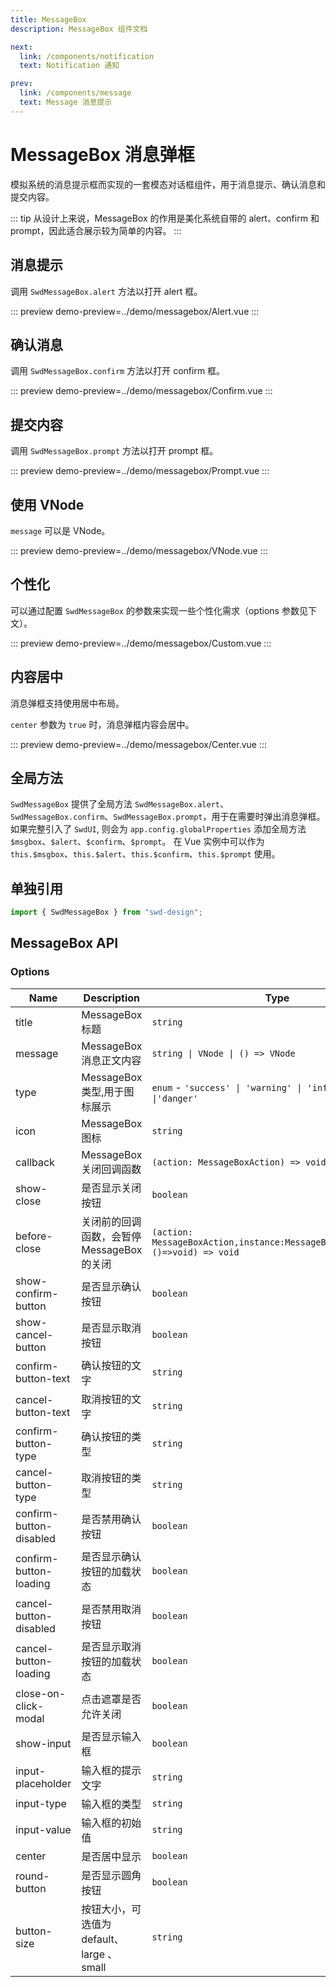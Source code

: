 ```yaml
---
title: MessageBox
description: MessageBox 组件文档

next: 
  link: /components/notification
  text: Notification 通知

prev:
  link: /components/message
  text: Message 消息提示
---
```


# MessageBox 消息弹框

模拟系统的消息提示框而实现的一套模态对话框组件，用于消息提示、确认消息和提交内容。

::: tip
从设计上来说，MessageBox 的作用是美化系统自带的 alert、confirm 和 prompt，因此适合展示较为简单的内容。
:::

## 消息提示

调用 `SwdMessageBox.alert` 方法以打开 alert 框。

::: preview
demo-preview=../demo/messagebox/Alert.vue
:::

## 确认消息

调用 `SwdMessageBox.confirm` 方法以打开 confirm 框。

::: preview
demo-preview=../demo/messagebox/Confirm.vue
:::

## 提交内容

调用 `SwdMessageBox.prompt` 方法以打开 prompt 框。

::: preview
demo-preview=../demo/messagebox/Prompt.vue
:::

## 使用 VNode

`message` 可以是 VNode。

::: preview
demo-preview=../demo/messagebox/VNode.vue
:::

## 个性化

可以通过配置 `SwdMessageBox` 的参数来实现一些个性化需求（options 参数见下文）。

::: preview
demo-preview=../demo/messagebox/Custom.vue
:::

## 内容居中

消息弹框支持使用居中布局。

`center` 参数为 `true` 时，消息弹框内容会居中。

::: preview
demo-preview=../demo/messagebox/Center.vue
:::

## 全局方法

`SwdMessageBox` 提供了全局方法 `SwdMessageBox.alert`、`SwdMessageBox.confirm`、`SwdMessageBox.prompt`，用于在需要时弹出消息弹框。
如果完整引入了 `SwdUI`, 则会为 `app.config.globalProperties` 添加全局方法 `$msgbox`、`$alert`、`$confirm`、`$prompt`。
在 Vue 实例中可以作为 `this.$msgbox`、`this.$alert`、`this.$confirm`、`this.$prompt` 使用。

## 单独引用

```typescript
import { SwdMessageBox } from "swd-design";
```

## MessageBox API

### Options

| Name                    | Description                                | Type                                                                          | Default        |
| ----------------------- | ------------------------------------------ | ----------------------------------------------------------------------------- | -------------- |
| title                   | MessageBox 标题                            | `string`                                                                      | --             |
| message                 | MessageBox 消息正文内容                    | `string \| VNode \| () => VNode`                                              | --             |
| type                    | MessageBox 类型,用于图标展示               | `enum` - `'success' \| 'warning' \| 'info' \| 'error' \|'danger'`             | --             |
| icon                    | MessageBox 图标                            | `string`                                                                      | --             |
| callback                | MessageBox 关闭回调函数                    | `(action: MessageBoxAction) => void`                                          | --             |
| show-close              | 是否显示关闭按钮                           | `boolean`                                                                     | true           |
| before-close            | 关闭前的回调函数，会暂停 MessageBox 的关闭 | `(action: MessageBoxAction,instance:MessageBoxOptions,done:()=>void) => void` | --             |
| show-confirm-button     | 是否显示确认按钮                           | `boolean`                                                                     | true           |
| show-cancel-button      | 是否显示取消按钮                           | `boolean`                                                                     | false          |
| confirm-button-text     | 确认按钮的文字                             | `string`                                                                      | OK             |
| cancel-button-text      | 取消按钮的文字                             | `string`                                                                      | Cancel         |
| confirm-button-type     | 确认按钮的类型                             | `string`                                                                      | primary        |
| cancel-button-type      | 取消按钮的类型                             | `string`                                                                      | --             |
| confirm-button-disabled | 是否禁用确认按钮                           | `boolean`                                                                     | false          |
| confirm-button-loading  | 是否显示确认按钮的加载状态                 | `boolean`                                                                     | false          |
| cancel-button-disabled  | 是否禁用取消按钮                           | `boolean`                                                                     | false          |
| cancel-button-loading   | 是否显示取消按钮的加载状态                 | `boolean`                                                                     | false          |
| close-on-click-modal    | 点击遮罩是否允许关闭                       | `boolean`                                                                     | true           |
| show-input              | 是否显示输入框                             | `boolean`                                                                     | false          |
| input-placeholder       | 输入框的提示文字                           | `string`                                                                      | Place input... |
| input-type              | 输入框的类型                               | `string`                                                                      | text           |
| input-value             | 输入框的初始值                             | `string`                                                                      | ''             |
| center                  | 是否居中显示                               | `boolean`                                                                     | false          |
| round-button            | 是否显示圆角按钮                           | `boolean`                                                                     | false          |
| button-size             | 按钮大小，可选值为 default、large 、small  | `string`                                                                      | default        |
